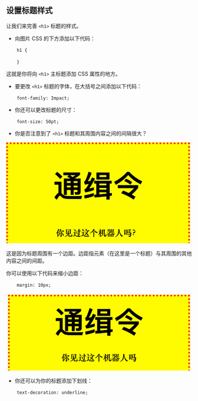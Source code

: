 ## 设置标题样式

让我们来完善 `<h1>` 标题的样式。

+ 向图片 CSS 的下方添加以下代码：
```    
    h1 {
        
    }
```        
    
这就是你将向 `<h1>` 主标题添加 CSS 属性的地方。

+ 要更改 `<h1>` 标题的字体，在大括号之间添加以下代码：
```    
    font-family: Impact;
```        

+ 你还可以更改标题的尺寸：
```    
    font-size: 50pt;
```        

+ 你是否注意到了 `<h1>` 标题和其周围内容之间的间隔很大？
    
![截屏](images/wanted-h1-margin.png)
    
这是因为标题周围有一个边距。边距指元素（在这里是一个标题）与其周围的其他内容之间的间距。
    
你可以使用以下代码来缩小边距：
```    
    margin: 10px;
```        
    
![截屏](images/wanted-h1-margin-small.png)

+ 你还可以为你的标题添加下划线：
```    
    text-decoration: underline;
```